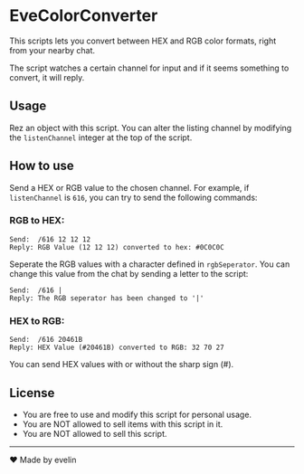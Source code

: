 # EveColorConverter  

This scripts lets you convert between HEX and RGB color formats, right from your nearby chat.

The script watches a certain channel for input and if it seems something to convert, it will reply.

## Usage

Rez an object with this script. You can alter the listing channel by modifying the `listenChannel` integer at the top of the script.

## How to use

Send a HEX or RGB value to the chosen channel. For example, if `listenChannel` is `616`, you can try to send the following commands:

### RGB to HEX:
```
Send:  /616 12 12 12
Reply: RGB Value (12 12 12) converted to hex: #0C0C0C
```

Seperate the RGB values with a character defined in `rgbSeperator`. You can change this value from the chat by sending a letter to the script:

```
Send:  /616 |
Reply: The RGB seperator has been changed to '|'
```

### HEX to RGB:
```
Send:  /616 20461B
Reply: HEX Value (#20461B) converted to RGB: 32 70 27
```

You can send HEX values with or without the sharp sign (#).

## License

- You are free to use and modify this script for personal usage.
- You are NOT allowed to sell items with this script in it.
- You are NOT allowed to sell this script.


---


❤ Made by evelin
